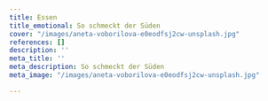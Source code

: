 ```yaml
---
title: Essen
title_emotional: So schmeckt der Süden
cover: "/images/aneta-voborilova-e0eodfsj2cw-unsplash.jpg"
references: []
description: ''
meta_title: ''
meta_description: So schmeckt der Süden
meta_image: "/images/aneta-voborilova-e0eodfsj2cw-unsplash.jpg"

---
```

